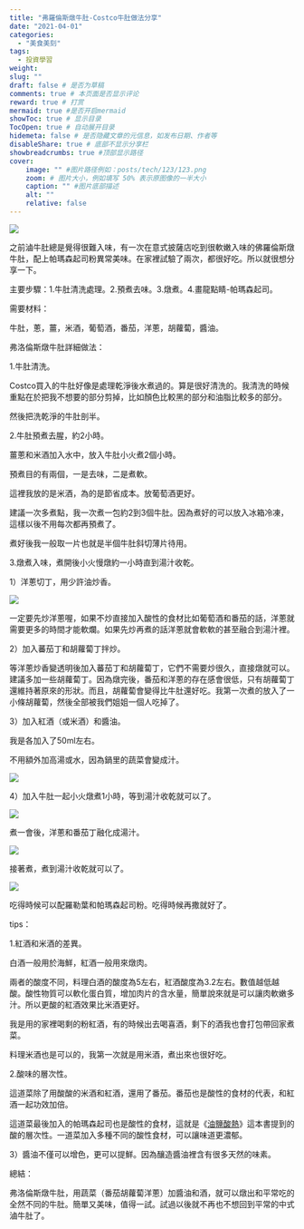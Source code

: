 ```yaml
---
title: "弗羅倫斯燉牛肚-Costco牛肚做法分享"
date: "2021-04-01"
categories: 
  - "美食美刻"
tags: 
  - 投資學習
weight:
slug: ""
draft: false # 是否为草稿
comments: true # 本页面是否显示评论
reward: true # 打赏
mermaid: true #是否开启mermaid
showToc: true # 显示目录
TocOpen: true # 自动展开目录
hidemeta: false # 是否隐藏文章的元信息，如发布日期、作者等
disableShare: true # 底部不显示分享栏
showbreadcrumbs: true #顶部显示路径
cover:
    image: "" #图片路径例如：posts/tech/123/123.png
    zoom: # 图片大小，例如填写 50% 表示原图像的一半大小
    caption: "" #图片底部描述
    alt: ""
    relative: false
---
```


![](images/42C9312C-7F94-479A-BE9F-323FD142D87F-1024x768.jpeg)

之前滷牛肚總是覺得很難入味，有一次在意式披薩店吃到很軟嫩入味的佛羅倫斯燉牛肚，配上帕瑪森起司粉異常美味。在家裡試驗了兩次，都很好吃。所以就很想分享一下。

主要步驟：1.牛肚清洗處理。2.預煮去味。3.燉煮。4.畫龍點睛-帕瑪森起司。

需要材料：

牛肚，蔥，薑，米酒，葡萄酒，番茄，洋蔥，胡蘿蔔，醬油。

弗洛倫斯燉牛肚詳細做法：

1.牛肚清洗。

Costco買入的牛肚好像是處理乾淨後水煮過的。算是很好清洗的。我清洗的時候重點在於把我不想要的部分剪掉，比如顏色比較黑的部分和油脂比較多的部分。

然後把洗乾淨的牛肚剖半。

2.牛肚預煮去腥，約2小時。

薑蔥和米酒加入水中，放入牛肚小火煮2個小時。

預煮目的有兩個，一是去味，二是煮軟。

這裡我放的是米酒，為的是節省成本。放葡萄酒更好。

建議一次多煮點，我一次煮一包約2到3個牛肚。因為煮好的可以放入冰箱冷凍，這樣以後不用每次都再預煮了。

煮好後我一般取一片也就是半個牛肚斜切薄片待用。

3.燉煮入味，煮開後小火慢燉約一小時直到湯汁收乾。

1）洋蔥切丁，用少許油炒香。

![](images/338FDF4D-1C1B-4341-8588-388C4504BEF8-768x1024.jpeg)

一定要先炒洋蔥喔，如果不炒直接加入酸性的食材比如葡萄酒和番茄的話，洋蔥就需要更多的時間才能軟爛。如果先炒再煮的話洋蔥就會軟軟的甚至融合到湯汁裡。

2）加入蕃茄丁和胡蘿蔔丁拌炒。

等洋蔥炒香變透明後加入蕃茄丁和胡蘿蔔丁，它們不需要炒很久，直接燉就可以。建議多加一些胡蘿蔔丁。因為燉完後，番茄和洋蔥的存在感會很低，只有胡蘿蔔丁還維持著原來的形狀。而且，胡蘿蔔會變得比牛肚還好吃。我第一次煮的放入了一小條胡蘿蔔，然後全部被我們姐姐一個人吃掉了。

3）加入紅酒（或米酒）和醬油。

我是各加入了50ml左右。

不用額外加高湯或水，因為鍋里的蔬菜會變成汁。

![](images/6D098057-E119-4D00-B66B-B4C421DE47EB-1024x768.jpeg)

4）加入牛肚一起小火燉煮1小時，等到湯汁收乾就可以了。

![](images/3DCACFF3-145D-4101-88C3-79966E58C440-1024x768.jpeg)

煮一會後，洋蔥和番茄丁融化成湯汁。

![](images/9C537023-98DA-454C-9794-E85297ED5A47-1024x768.jpeg)

接著煮，煮到湯汁收乾就可以了。

![](images/A9CBBA78-9380-4A2D-835E-9DEF77FBC2CA-1024x768.jpeg)

吃得時候可以配羅勒葉和帕瑪森起司粉。吃得時候再撒就好了。

tips：

1.紅酒和米酒的差異。

白酒一般用於海鮮，紅酒一般用來燉肉。

兩者的酸度不同，料理白酒的酸度為5左右，紅酒酸度為3.2左右。數值越低越酸。酸性物質可以軟化蛋白質，增加肉片的含水量，簡單說來就是可以讓肉軟嫩多汁。所以更酸的紅酒效果比米酒更好。

我是用的家裡喝剩的粉紅酒，有的時候出去喝喜酒，剩下的酒我也會打包帶回家煮菜。

料理米酒也是可以的，我第一次就是用米酒，煮出來也很好吃。

2.酸味的層次性。

這道菜除了用酸酸的米酒和紅酒，還用了番茄。番茄也是酸性的食材的代表，和紅酒一起功效加倍。

這道菜最後加入的帕瑪森起司也是酸性的食材，這就是《[油鹽酸熱](https://fulltimemammy.com/%e6%b2%b9%e3%80%81%e9%b9%bd%e3%80%81%e9%85%b8%e3%80%81%e7%86%b1-%e8%ae%80%e6%9b%b8%e7%ad%86%e8%a8%98/)》這本書提到的酸的層次性。一道菜加入多種不同的酸性食材，可以讓味道更濃郁。

3）醬油不僅可以增色，更可以提鮮。因為釀造醬油裡含有很多天然的味素。

總結：

弗洛倫斯燉牛肚，用蔬菜（番茄胡蘿蔔洋蔥）加醬油和酒，就可以燉出和平常吃的全然不同的牛肚。簡單又美味，值得一試。試過以後就不再也不想回到平常的中式滷牛肚了。
